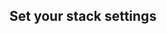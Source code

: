 <!-- usedin: [ _legacy_docker/Toolbelt/settings-v1.md, _maestro/Toolbelt/settings-v1.md, _node/toolbelt/settings-v1.md, _rails/Toolbelt/settings-v1.md] -->


## Set your stack settings

